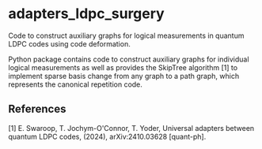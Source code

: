 # adapters_ldpc_surgery
Code to construct auxiliary graphs for logical measurements in quantum LDPC codes using code deformation.

Python package contains code to construct auxiliary graphs for individual logical measurements as well as provides the SkipTree algorithm [1] to implement sparse basis change from any graph to a path graph, which represents the canonical repetition code.


## References

[1] E. Swaroop, T. Jochym-O'Connor, T. Yoder, Universal adapters between quantum LDPC codes, (2024), arXiv:2410.03628 [quant-ph].
